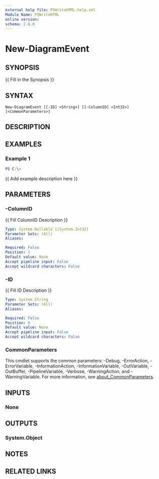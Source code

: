 ```yaml
---
external help file: PSWriteHTML-help.xml
Module Name: PSWriteHTML
online version:
schema: 2.0.0
---
```


# New-DiagramEvent

## SYNOPSIS
{{ Fill in the Synopsis }}

## SYNTAX

```
New-DiagramEvent [[-ID] <String>] [[-ColumnID] <Int32>] [<CommonParameters>]
```

## DESCRIPTION


## EXAMPLES

### Example 1
```powershell
PS C:\> 
```

{{ Add example description here }}

## PARAMETERS

### -ColumnID
{{ Fill ColumnID Description }}

```yaml
Type: System.Nullable`1[System.Int32]
Parameter Sets: (All)
Aliases:

Required: False
Position: 1
Default value: None
Accept pipeline input: False
Accept wildcard characters: False
```

### -ID
{{ Fill ID Description }}

```yaml
Type: System.String
Parameter Sets: (All)
Aliases:

Required: False
Position: 0
Default value: None
Accept pipeline input: False
Accept wildcard characters: False
```

### CommonParameters
This cmdlet supports the common parameters: -Debug, -ErrorAction, -ErrorVariable, -InformationAction, -InformationVariable, -OutVariable, -OutBuffer, -PipelineVariable, -Verbose, -WarningAction, and -WarningVariable. For more information, see [about_CommonParameters](http://go.microsoft.com/fwlink/?LinkID=113216).

## INPUTS

### None

## OUTPUTS

### System.Object
## NOTES

## RELATED LINKS
